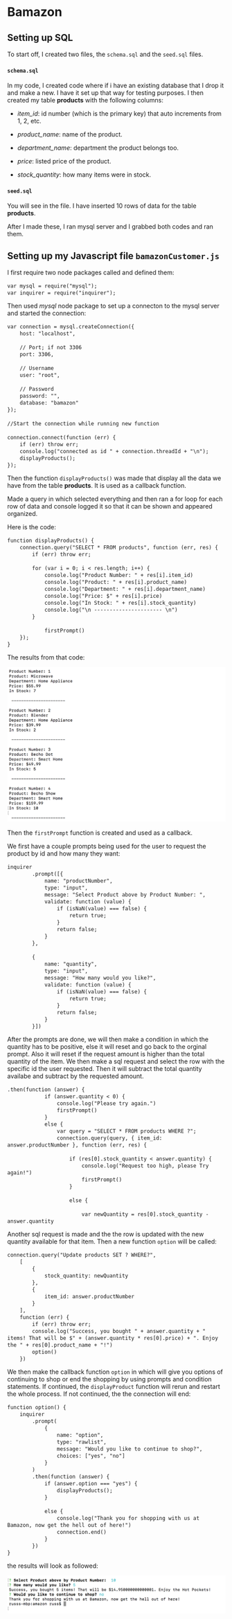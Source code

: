 # Bamazon 

## Setting up SQL

To start off, I created two files, the `schema.sql` and the `seed.sql` files.

#### `schema.sql`

In my code, I created code where if i have an existing database that I drop it and make a new. I have it set up that way for testing purposes. I then created my table **products** with the following columns:

- *item_id*: id number (which is the primary key) that auto increments from 1, 2, etc.

- *product_name*: name of the product.

- *department_name*: department the product belongs too.

- *price*: listed price of the product.

- *stock_quantity*: how many items were in stock.


#### `seed.sql`

You will see in the file. I have inserted 10 rows of data for the table **products**. 

After I made these, I ran mysql server and I grabbed both codes and ran them.


## Setting up my Javascript file `bamazonCustomer.js`

I first require two node packages called and defined them:

    var mysql = require("mysql");
    var inquirer = require("inquirer");

Then used *mysql* node package to set up a connecton to the mysql server and started the connection:

```
var connection = mysql.createConnection({
	host: "localhost",

	// Port; if not 3306
	port: 3306,

	// Username
	user: "root",

	// Password
	password: "",
	database: "bamazon"
});

//Start the connection while running new function

connection.connect(function (err) {
	if (err) throw err;
	console.log("connected as id " + connection.threadId + "\n");
	displayProducts();
});

```
Then the function `displayProducts()` was made that display all the data we have from the table **products**. It is used as a callback function.

Made a query in which selected everything and then ran a for loop for each row of data and console logged it so that it can be shown and appeared organized.

Here is the code:

```
function displayProducts() {
	connection.query("SELECT * FROM products", function (err, res) {
		if (err) throw err;

		for (var i = 0; i < res.length; i++) {
			console.log("Product Number: " + res[i].item_id)
			console.log("Product: " + res[i].product_name)
			console.log("Department: " + res[i].department_name)
			console.log("Price: $" + res[i].price)
			console.log("In Stock: " + res[i].stock_quantity)
			console.log("\n ---------------------- \n")
		}

			firstPrompt()
	});
}
```

The results from that code:

![Example 1](/images/example1.png)


Then the `firstPrompt` function is created and used as a callback. 

We first have a couple prompts being used for the user to request the product by id and how many they want:

```
inquirer
		.prompt([{
			name: "productNumber",
			type: "input",
			message: "Select Product above by Product Number: ",
			validate: function (value) {
				if (isNaN(value) === false) {
					return true;
				}
				return false;
			}
		},

		{
			name: "quantity",
			type: "input",
			message: "How many would you like?",
			validate: function (value) {
				if (isNaN(value) === false) {
					return true;
				}
				return false;
			}
		}])

```

After the prompts are done, we will then make a condition in which the quantity has to be positive, else it will reset and go back to the orginal prompt. Also it will reset if the request amount is higher than the total quantity of the item. We then make a sql request and select the row with the specific id the user requested. Then it will subtract the total quantity availabe and subtract by the requested amount.

```
.then(function (answer) {
			if (answer.quantity < 0) {
				console.log("Please try again.")
				firstPrompt()
			}
			else {
				var query = "SELECT * FROM products WHERE ?";
				connection.query(query, { item_id: answer.productNumber }, function (err, res) {

					if (res[0].stock_quantity < answer.quantity) {
						console.log("Request too high, please Try again!")
						firstPrompt()
					}

					else {

						var newQuantity = res[0].stock_quantity - answer.quantity
```

Another sql request is made and the the row is updated with the new quantity available for that item. Then a new function `option` will be called:

```
connection.query("Update products SET ? WHERE?",
	[
		{
			stock_quantity: newQuantity
		},
		{
			item_id: answer.productNumber
		}
	],
	function (err) {
		if (err) throw err;
		console.log("Success, you bought " + answer.quantity + " items! That will be $" + (answer.quantity * res[0].price) + ". Enjoy the " + res[0].product_name + "!")
		option()
	})
```

We then make the callback function `option` in which will give you options of continuing to shop or end the shopping by using prompts and condition statements. If continued, the `displayProduct` function will rerun and restart the whole process. If not continued, the the connection will end:

```
function option() {
	inquirer
		.prompt(
			{
				name: "option",
				type: "rawlist",
				message: "Would you like to continue to shop?",
				choices: ["yes", "no"]
			}
		)
		.then(function (answer) {
			if (answer.option === "yes") {
				displayProducts();
			}

			else {
				console.log("Thank you for shopping with us at Bamazon, now get the hell out of here!")
				connection.end()
			}
		})
}

```

the results will look as followed:

![Example 2](/images/example2.png)
